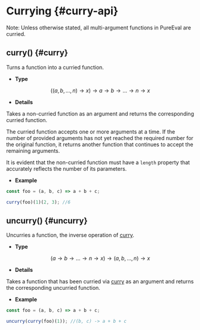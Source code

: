 # Currying {#curry-api}

Note: Unless otherwise stated, all multi-argument functions in PureEval are curried.

## curry() {#curry}

Turns a function into a curried function.

-   **Type**

$$
((a, b, \ldots, n) \to x) \to a \to b \to \ldots \to n \to x
$$

-   **Details**

Takes a non-curried function as an argument and returns the corresponding curried function.

The curried function accepts one or more arguments at a time. If the number of provided arguments has not yet reached the required number for the original function, it returns another function that continues to accept the remaining arguments.

It is evident that the non-curried function must have a `length` property that accurately reflects the number of its parameters.

-   **Example**

```js
const foo = (a, b, c) => a + b + c;

curry(foo)(1)(2, 3); //6
```

## uncurry() {#uncurry}

Uncurries a function, the inverse operation of [curry](#curry).

-   **Type**

$$
(a \to b \to \ldots \to n \to x) \to (a, b, \ldots, n) \to x
$$

-   **Details**

Takes a function that has been curried via [curry](#curry) as an argument and returns the corresponding uncurried function.

-   **Example**

```js
const foo = (a, b, c) => a + b + c;

uncurry(curry(foo)(1)); //(b, c) -> a + b + c
```
